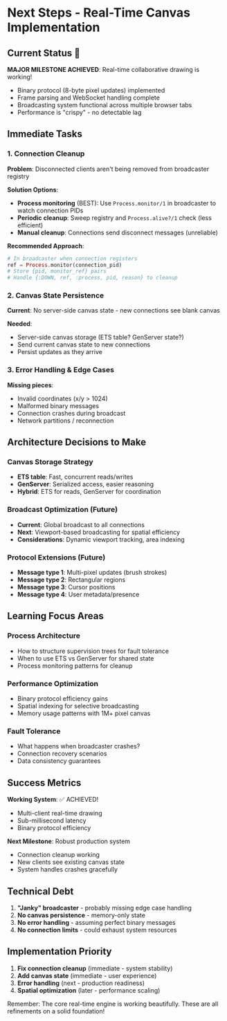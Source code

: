 # Next Steps - Real-Time Canvas Implementation

## Current Status 🎉

**MAJOR MILESTONE ACHIEVED**: Real-time collaborative drawing is working!
- Binary protocol (8-byte pixel updates) implemented
- Frame parsing and WebSocket handling complete
- Broadcasting system functional across multiple browser tabs
- Performance is "crispy" - no detectable lag

## Immediate Tasks

### 1. Connection Cleanup
**Problem**: Disconnected clients aren't being removed from broadcaster registry

**Solution Options**:
- **Process monitoring** (BEST): Use `Process.monitor/1` in broadcaster to watch connection PIDs
- **Periodic cleanup**: Sweep registry and `Process.alive?/1` check (less efficient)  
- **Manual cleanup**: Connections send disconnect messages (unreliable)

**Recommended Approach**:
```elixir
# In broadcaster when connection registers
ref = Process.monitor(connection_pid)
# Store {pid, monitor_ref} pairs
# Handle {:DOWN, ref, :process, pid, reason} to cleanup
```

### 2. Canvas State Persistence
**Current**: No server-side canvas state - new connections see blank canvas

**Needed**: 
- Server-side canvas storage (ETS table? GenServer state?)
- Send current canvas state to new connections
- Persist updates as they arrive

### 3. Error Handling & Edge Cases
**Missing pieces**:
- Invalid coordinates (x/y > 1024)
- Malformed binary messages 
- Connection crashes during broadcast
- Network partitions / reconnection

## Architecture Decisions to Make

### Canvas Storage Strategy
- **ETS table**: Fast, concurrent reads/writes
- **GenServer**: Serialized access, easier reasoning
- **Hybrid**: ETS for reads, GenServer for coordination

### Broadcast Optimization (Future)
- **Current**: Global broadcast to all connections
- **Next**: Viewport-based broadcasting for spatial efficiency
- **Considerations**: Dynamic viewport tracking, area indexing

### Protocol Extensions (Future)
- **Message type 1**: Multi-pixel updates (brush strokes)
- **Message type 2**: Rectangular regions
- **Message type 3**: Cursor positions
- **Message type 4**: User metadata/presence

## Learning Focus Areas

### Process Architecture
- How to structure supervision trees for fault tolerance
- When to use ETS vs GenServer for shared state
- Process monitoring patterns for cleanup

### Performance Optimization  
- Binary protocol efficiency gains
- Spatial indexing for selective broadcasting
- Memory usage patterns with 1M+ pixel canvas

### Fault Tolerance
- What happens when broadcaster crashes?
- Connection recovery scenarios
- Data consistency guarantees

## Success Metrics

**Working System**: ✅ ACHIEVED!
- Multi-client real-time drawing
- Sub-millisecond latency
- Binary protocol efficiency

**Next Milestone**: Robust production system
- Connection cleanup working
- New clients see existing canvas state
- System handles crashes gracefully

## Technical Debt

1. **"Janky" broadcaster** - probably missing edge case handling
2. **No canvas persistence** - memory-only state
3. **No error handling** - assuming perfect binary messages
4. **No connection limits** - could exhaust system resources

## Implementation Priority

1. **Fix connection cleanup** (immediate - system stability)
2. **Add canvas state** (immediate - user experience) 
3. **Error handling** (next - production readiness)
4. **Spatial optimization** (later - performance scaling)

Remember: The core real-time engine is working beautifully. These are all refinements on a solid foundation!